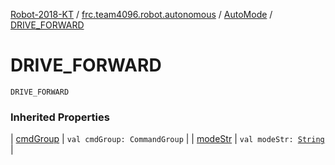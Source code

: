 [Robot-2018-KT](../../index.md) / [frc.team4096.robot.autonomous](../index.md) / [AutoMode](index.md) / [DRIVE_FORWARD](./-d-r-i-v-e_-f-o-r-w-a-r-d.md)

# DRIVE_FORWARD

`DRIVE_FORWARD`

### Inherited Properties

| [cmdGroup](cmd-group.md) | `val cmdGroup: CommandGroup` |
| [modeStr](mode-str.md) | `val modeStr: `[`String`](https://kotlinlang.org/api/latest/jvm/stdlib/kotlin/-string/index.html) |

